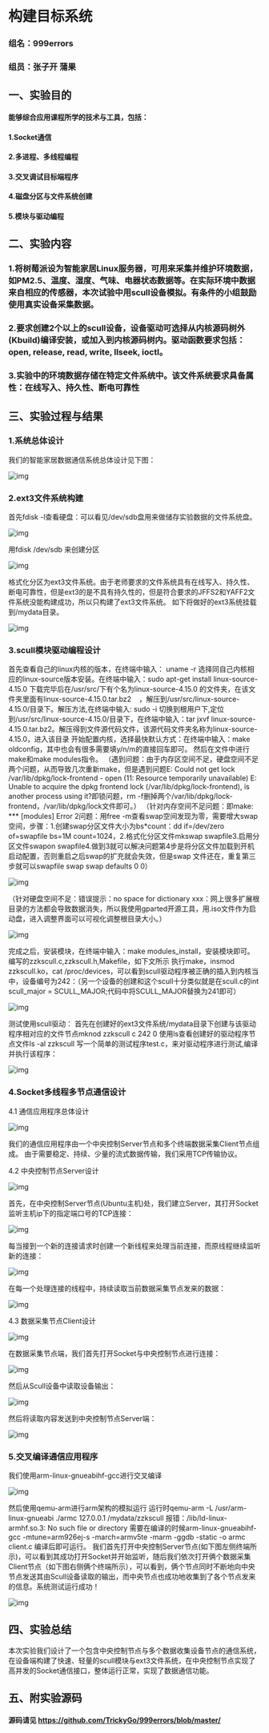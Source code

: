# 构建目标系统

### 组名：999errors
### 组员：张子开 蒲果

## 一、实验目的
#### 能够综合应用课程所学的技术与工具，包括：
#### 1.Socket通信
#### 2.多进程、多线程编程
#### 3.交叉调试目标端程序
#### 4.磁盘分区与文件系统创建
#### 5.模块与驱动编程

## 二、实验内容
### 1.将树莓派设为智能家居Linux服务器，可用来采集并维护环境数据，如PM2.5、温度、湿度、气味、电器状态数据等。在实际环境中数据来自相应的传感器，本次试验中用scull设备模拟。有条件的小组鼓励使用真实设备采集数据。
### 2.要求创建2个以上的scull设备，设备驱动可选择从内核源码树外(Kbuild)编译安装，或加入到内核源码树内。驱动函数要求包括： open, release, read, write, llseek, ioctl。
### 3.实验中的环境数据存储在特定文件系统中。该文件系统要求具备属性：在线写入、持久性、断电可靠性


## 三、实验过程与结果

### 1.系统总体设计
我们的智能家居数据通信系统总体设计见下图：

![img](./img/1.png)

### 2.ext3文件系统构建
首先fdisk -l查看硬盘：可以看见/dev/sdb盘用来做储存实验数据的文件系统盘。

![img](./img/2.png)

用fdisk /dev/sdb 来创建分区

![img](./img/3.png)

格式化分区为ext3文件系统。由于老师要求的文件系统具有在线写入、持久性、断电可靠性，但是ext3的是不具有持久性的，但是符合要求的JFFS2和YAFF2文件系统没能构建成功，所以只构建了ext3文件系统。
如下将做好的ext3系统挂载到/mydata目录。

![img](./img/4.png)

### 3.scull模块驱动编程设计
首先查看自己的linux内核的版本，在终端中输入： uname -r
选择同自己内核相应的linux-source版本安装。在终端中输入：sudo apt-get install linux-source-4.15.0
下载完毕后在/usr/src/下有个名为linux-source-4.15.0 的文件夹，在该文件夹里面有linux-source-4.15.0.tar.bz2    ，解压到/usr/src/linux-source-4.15.0/目录下。解压方法,在终端中输入: sudo -i 切换到根用户下,定位到/usr/src/linux-source-4.15.0/目录下，在终端中输入：tar jxvf linux-source-4.15.0.tar.bz2。解压得到文件源代码文件，该源代码文件夹名称为linux-source-4.15.0，进入该目录
开始配置内核，选择最快默认方式：在终端中输入：make oldconfig，其中也会有很多需要填y/n/m的直接回车即可。
然后在文件中进行make和make modules指令。
（遇到问题：由于内存区空间不足，硬盘空间不足两个问题，从而导致几次重新make，但是遇到问题E: Could not get lock /var/lib/dpkg/lock-frontend - open (11: Resource temporarily unavailable)
E: Unable to acquire the dpkg frontend lock (/var/lib/dpkg/lock-frontend), is another process using it?即锁问题，rm -f删掉两个/var/lib/dpkg/lock-frontend，/var/lib/dpkg/lock文件即可。）
（针对内存空间不足问题：即make: *** [modules] Error 2问题：用free -m查看swap空间发现为零，需要增大swap空间，步骤：1.创建swap分区文件大小为bs*count：dd if=/dev/zero of=swapfile bs=1M count=1024，2.格式化分区文件mkswap swapfile3.启用分区文件swapon swapfile4.做到3就可以解决问题第4步是将分区文件加载到开机启动配置，否则重启之后swap的扩充就会失效，但是swap 文件还在，重复第三步就可以swapfile swap swap defaults 0 0）

![img](./img/5.png)

（针对硬盘空间不足：错误提示：no space for dictionary xxx：网上很多扩展根目录的方法都会导致数据消失，所以我使用gparted开源工具，用.iso文件作为启动盘，进入调整界面可以可视化调整根目录大小。）

![img](./img/6.png)

完成之后，安装模块，在终端中输入：make modules_install，安装模块即可。
编写的zzkscull.c,zzkscull.h,Makefile，如下文所示
执行make，insmod zzkscull.ko，cat /proc/devices，可以看到scull驱动程序被正确的插入到内核当中，设备编号为242：（另一个设备的创建和这个scull十分类似就是在scull.c的int scull_major = SCULL_MAJOR;代码中将SCULL_MAJOR替换为241即可）

![img](./img/7.png)

测试使用scull驱动：
首先在创建好的ext3文件系统/mydata目录下创建与该驱动程序相对应的文件节点mknod zzkscull c 242 0
使用ls查看创建好的驱动程序节点文件ls -al zzkscull
写一个简单的测试程序test.c，来对驱动程序进行测试,编译并执行该程序：

![img](./img/8.png)

### 4.Socket多线程多节点通信设计
4.1 通信应用程序总体设计

![img](./img/9.png)

我们的通信应用程序由一个中央控制Server节点和多个终端数据采集Client节点组成。
由于需要稳定、持续、少量的流式数据传输，我们采用TCP传输协议。

4.2 中央控制节点Server设计

![img](./img/10.png)

首先，在中央控制Server节点(Ubuntu主机)处，我们建立Server，其打开Socket监听主机ip下的指定端口号的TCP连接：

![img](./img/11.png)

每当接到一个新的连接请求时创建一个新线程来处理当前连接，而原线程继续监听新的连接：

![img](./img/12.png)

在每一个处理连接的线程中，持续读取当前数据采集节点发来的数据：

![img](./img/13.png)

4.3 数据采集节点Client设计

![img](./img/14.png)

在数据采集节点端，我们首先打开Socket与中央控制节点进行连接：

![img](./img/15.png)

然后从Scull设备中读取设备输出：

![img](./img/16.png)

然后将读取内容发送到中央控制节点Server端：

![img](./img/17.png)

### 5.交叉编译通信应用程序
我们使用arm-linux-gnueabihf-gcc进行交叉编译

![img](./img/18.png)

然后使用qemu-arm进行arm架构的模拟运行
运行时qemu-arm -L /usr/arm-linux-gnueabi ./armc 127.0.0.1 /mydata/zzkscull 
报错：/lib/ld-linux-armhf.so.3: No such file or directory
需要在编译的时候arm-linux-gnueabihf-gcc -mtune=arm926ej-s -march=armv5te -marm -ggdb -static -o armc client.c 
编译后即可运行。
我们首先打开中央控制Server节点(如下图左侧终端所示)，可以看到其成功打开Socket并开始监听，随后我们依次打开俩个数据采集Client节点（如下图右侧俩个终端所示），可以看到，俩个节点同时不断地向中央节点发送其由Scull设备读取的输出，而中央节点也成功地收集到了各个节点发来的信息。系统测试运行成功！

![img](./img/19.png)

## 四、实验总结
本次实验我们设计了一个包含中央控制节点与多个数据收集设备节点的通信系统，在设备端构建了快速、轻量的scull模块与ext3文件系统，在中央控制节点实现了高并发的Socket通信接口，整体运行正常，实现了数据通信功能。

## 五、附实验源码

#### 源码请见 https://github.com/TrickyGo/999errors/blob/master/
